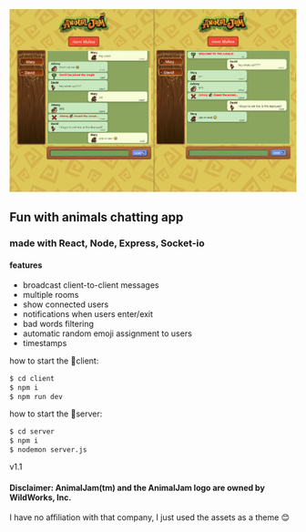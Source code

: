 ![](preview2.png)

## Fun with animals chatting app
### made with React, Node, Express, Socket-io
#### features
- broadcast client-to-client messages 
- multiple rooms
- show connected users
- notifications when users enter/exit
- bad words filtering
- automatic random emoji assignment to users
- timestamps

how to start the 📂client:
```
$ cd client
$ npm i
$ npm run dev
```

how to start the 📂server:
```
$ cd server
$ npm i
$ nodemon server.js
```


v1.1

#### Disclaimer: AnimalJam(tm) and the AnimalJam logo are owned by WildWorks, Inc.

I have no affiliation with that company, I just used the assets as a theme 😊